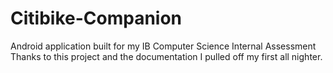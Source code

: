 # Citibike-Companion
Android application built for my IB Computer Science Internal Assessment
Thanks to this project and the documentation I pulled off my first all nighter.
